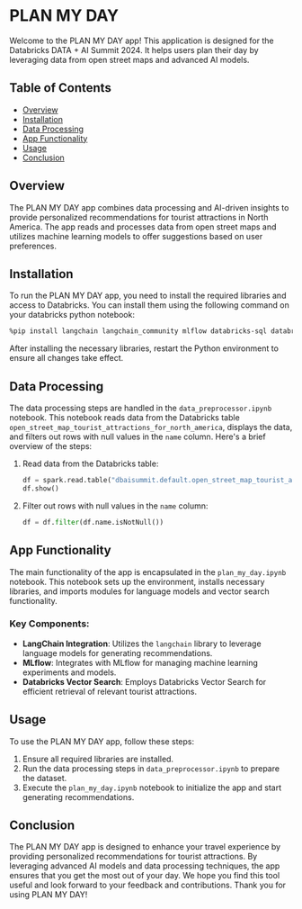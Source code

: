 # PLAN MY DAY

Welcome to the PLAN MY DAY app! This application is designed for the Databricks DATA + AI Summit 2024. It helps users plan their day by leveraging data from open street maps and advanced AI models.

## Table of Contents
- [Overview](#overview)
- [Installation](#installation)
- [Data Processing](#data-processing)
- [App Functionality](#app-functionality)
- [Usage](#usage)
- [Conclusion](#conclusion)

## Overview

The PLAN MY DAY app combines data processing and AI-driven insights to provide personalized recommendations for tourist attractions in North America. The app reads and processes data from open street maps and utilizes machine learning models to offer suggestions based on user preferences.

## Installation

To run the PLAN MY DAY app, you need to install the required libraries and access to Databricks. You can install them using the following command on your databricks python notebook:

```bash
%pip install langchain langchain_community mlflow databricks-sql databricks-vectorsearch
```

After installing the necessary libraries, restart the Python environment to ensure all changes take effect.

## Data Processing

The data processing steps are handled in the `data_preprocessor.ipynb` notebook. This notebook reads data from the Databricks table `open_street_map_tourist_attractions_for_north_america`, displays the data, and filters out rows with null values in the `name` column. Here's a brief overview of the steps:

1. Read data from the Databricks table:
    ```python
    df = spark.read.table("dbaisummit.default.open_street_map_tourist_attractions_for_north_america")
    df.show()
    ```

2. Filter out rows with null values in the `name` column:
    ```python
    df = df.filter(df.name.isNotNull())
    ```

## App Functionality

The main functionality of the app is encapsulated in the `plan_my_day.ipynb` notebook. This notebook sets up the environment, installs necessary libraries, and imports modules for language models and vector search functionality.

### Key Components:

- **LangChain Integration**: Utilizes the `langchain` library to leverage language models for generating recommendations.
- **MLflow**: Integrates with MLflow for managing machine learning experiments and models.
- **Databricks Vector Search**: Employs Databricks Vector Search for efficient retrieval of relevant tourist attractions.

## Usage

To use the PLAN MY DAY app, follow these steps:

1. Ensure all required libraries are installed.
2. Run the data processing steps in `data_preprocessor.ipynb` to prepare the dataset.
3. Execute the `plan_my_day.ipynb` notebook to initialize the app and start generating recommendations.

## Conclusion

The PLAN MY DAY app is designed to enhance your travel experience by providing personalized recommendations for tourist attractions. By leveraging advanced AI models and data processing techniques, the app ensures that you get the most out of your day. We hope you find this tool useful and look forward to your feedback and contributions. Thank you for using PLAN MY DAY!
